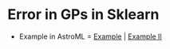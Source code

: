# Error in GPs in Sklearn


* Example in AstroML = [Example](https://www.astroml.org/book_figures/chapter8/fig_gp_example.html) | [Example II](https://www.astroml.org/book_figures/chapter8/fig_gp_mu_z.html#book-fig-chapter8-fig-gp-mu-z)